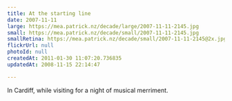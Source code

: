 ```yaml
---
title: At the starting line
date: 2007-11-11
large: https://mea.patrick.nz/decade/large/2007-11-11-2145.jpg
small: https://mea.patrick.nz/decade/small/2007-11-11-2145.jpg
smallRetina: https://mea.patrick.nz/decade/small/2007-11-11-2145@2x.jpg
flickrUrl: null
photoId: null
createdAt: 2011-01-30 11:07:20.736835
updatedAt: 2008-11-15 22:14:47

---
```

In Cardiff, while visiting for a night of musical merriment. 

